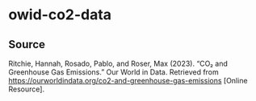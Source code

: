# owid-co2-data

## Source 
Ritchie, Hannah, Rosado, Pablo, and Roser, Max (2023). “CO₂ and Greenhouse Gas Emissions.” Our World in Data. Retrieved from https://ourworldindata.org/co2-and-greenhouse-gas-emissions [Online Resource].

